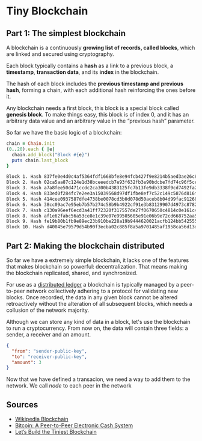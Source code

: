 # Tiny Blockchain

## Part 1: The simplest blockchain

A blockchain is a continuously **growing list of records, called blocks**, which are linked and secured using cryptography.

Each block typically contains a **hash** as a link to a previous block, a **timestamp**, **transaction data**, and its **index** in the blockchain. 

The hash of each block includes the **previous timestamp and previous hash**, forming a chain, with each additional hash reinforcing the ones before it.

Any blockchain needs a first block, this block is a special block called **genesis block**. To make things easy, this block is of index 0, and it has an arbitrary data value and an arbitrary value in the “previous hash” parameter.

So far we have the basic logic of a blockchain:

```ruby
chain = Chain.init
(0..20).each { |e|
  chain.add_block("Block #{e}")
  puts chain.last_block
}
```

```bash
Block 1. Hash 837fe0e4d0c4af5364fdf1668bfe8e94fcb427f9e8214b5aed3ae26c811881c0
Block 2. Hash 02ca5aa87c124e1d38bceeedcb7e93f632fb3e90bdcbe7fd74c96f5ce2c84b1c
Block 3. Hash a7a8fee50d471ccdc2ca300b4383125fc7b13fe9db3338f9cd7492fa294bbf53
Block 4. Hash 833ed0f284fc7e2ee3a15039568d97df1fbe8ef7c52c149c5876d816f49e1c2c
Block 5. Hash 414cee0937587dfe4738be0078cd3b0d078d50aceb8b04d99fac91268093002b
Block 6. Hash 38cc09ac7e95eb7b57b274c58b9b4922cf91e3b83129907d4973c87829d79736
Block 7. Hash c130a96eef6ecd3a41ff72320f317557de27f0670650c4814c0e161c48c81c0d
Block 8. Hash af1e62fabc56a53ce8e1c39e07e99505605e91e06b9e72cd668752aa509ee47a
Block 9. Hash fe19b80b1fb9e89ec23b910be228a19b9444620021acfb124bb5425558daa2cd
Block 10. Hash d40045e79579d54b90f3ecba02c885f8a5a9701485af1958ca56d13d9435ce0d
```

## Part 2: Making the blockchain distributed

So far we have a extremely simple blockchain, it lacks one of the features that makes blockchain so powerful: decentralization. That means making the blockchain replicated, shared, and synchronized. 

For use as a [distributed ledger](https://en.wikipedia.org/wiki/Distributed_ledger) a blockchain is typically managed by a peer-to-peer network collectively adhering to a protocol for validating new blocks. Once recorded, the data in any given block cannot be altered retroactively without the alteration of all subsequent blocks, which needs a collusion of the network majority.

Although we can store any kind of data in a block, let's use the blockchain to run a cryptocurrency. From now on, the data will contain three fields: a sender, a receiver and an amount.
```json
{
  "from": "sender-public-key",
  "to": "receiver-public-key",
  "amount": 3
}
```

Now that we have defined a transacion, we need a way to add them to the network. We call *node* to each peer in the network






## Sources
* [Wikipedia Blockchain](https://en.wikipedia.org/wiki/Blockchain)
* [Bitcoin: A Peer-to-Peer Electronic Cash System](https://bitcoin.org/bitcoin.pdf)
* [Let’s Build the Tiniest Blockchain](https://medium.com/crypto-currently/lets-build-the-tiniest-blockchain-e70965a248b)
